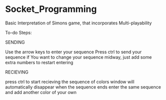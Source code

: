 # Socket_Programming
Basic Interpretation of Simons game, that incorporates Multi-playability

To-do Steps:

SENDING

  Use the arrow keys to enter your sequence
  Press ctrl to send your sequence
  if You want to change your sequence midway, just add some extra numbers to restart entering
  
RECIEVING

  press ctrl to start recieving the sequence of colors
  window will automatically disappear when the sequence ends
  enter the same sequence and add another color of your own
  
